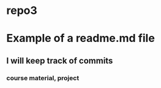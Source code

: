 repo3
=====
# Example of a readme.md file

## I will keep track of commits

### course material,  project
